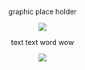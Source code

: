 <p align=center> graphic place holder <p align=center>

<p align="center">
  <img src="https://media1.giphy.com/media/v1.Y2lkPTc5MGI3NjExOHppYndyYnNudW81M3dqNTYzN2Z4OHduNXo0YzJsZ214bGd2M2VsaCZlcD12MV9pbnRlcm5hbF9naWZfYnlfaWQmY3Q9cw/ECoXhE4eVUAWoqg38R/giphy.gif"/>
</p>

<p align=center> text text word wow <p align=center>

<p align="center">
  <img src="https://preview.redd.it/momcveexj2f91.jpg?width=640&crop=smart&auto=webp&s=76f00605ba1ca45330737c3dcb923f3ba6ada5be"/>
</p>
